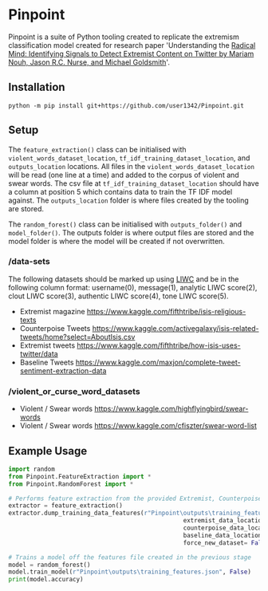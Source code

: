 # Pinpoint 
Pinpoint is a suite of Python tooling created to replicate the extremism classification model created for research paper 'Understanding the [Radical Mind: Identifying Signals to Detect Extremist Content on Twitter by Mariam Nouh, Jason R.C. Nurse, and Michael Goldsmith](https://arxiv.org/pdf/1905.08067.pdf)'.

## Installation 
```shell
python -m pip install git+https://github.com/user1342/Pinpoint.git
```
## Setup 
The ```feature_extraction()``` class can be initialised with ```violent_words_dataset_location```, ```tf_idf_training_dataset_location```, and ```outputs_location``` locations. All files in the ```violent_words_dataset_location``` will be read (one line at a time) and added to the corpus of violent and swear words. The csv file at ```tf_idf_training_dataset_location``` should have a column at position 5 which contains data to train the TF IDF model against. The ```outputs_location``` folder is where files created by the tooling are stored. 

The ```random_forest()``` class can be initialised with ```outputs_folder()``` and ```model_folder()```. The outputs folder is where output files are stored and the model folder is where the model will be created if not overwritten. 

### /data-sets 
The following datasets should be marked up using [LIWC](http://liwc.wpengine.com/) and be in the following column format: username(0), message(1), analytic LIWC score(2), clout LIWC score(3), authentic LIWC score(4), tone LIWC score(5). 
- Extremist magazine https://www.kaggle.com/fifthtribe/isis-religious-texts
- Counterpoise Tweets https://www.kaggle.com/activegalaxy/isis-related-tweets/home?select=AboutIsis.csv
- Extremist tweets https://www.kaggle.com/fifthtribe/how-isis-uses-twitter/data
- Baseline Tweets https://www.kaggle.com/maxjon/complete-tweet-sentiment-extraction-data

### /violent_or_curse_word_datasets
- Violent / Swear words https://www.kaggle.com/highflyingbird/swear-words
- Violent / Swear words https://www.kaggle.com/cfiszter/swear-word-list

## Example Usage
```python 
import random
from Pinpoint.FeatureExtraction import *
from Pinpoint.RandomForest import *

# Performs feature extraction from the provided Extremist, Counterpoise, and Baseline datasets.
extractor = feature_extraction()
extractor.dump_training_data_features(r"Pinpoint\outputs\training_features.json",
                                                 extremist_data_location= r"Pinpoint\data-sets\liwc-datasets\EXTREEME-LIWC.csv",
                                                 counterpoise_data_location=r"Pinpoint\data-sets\liwc-datasets\COUNTER-LIWC.csv",
                                                 baseline_data_location=r"Pinpoint\data-sets\liwc-datasets\BASELINE-2-LIWC.csv",
                                                 force_new_dataset= False)

# Trains a model off the features file created in the previous stage
model = random_forest()
model.train_model(r"Pinpoint\outputs\training_features.json", False)
print(model.accuracy)
```
